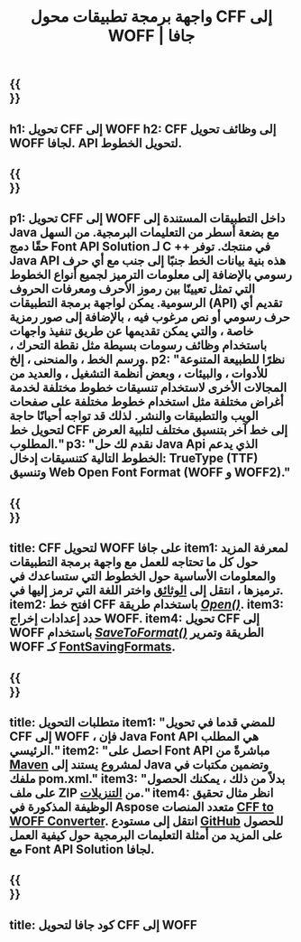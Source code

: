 ﻿---
translation: true
template: /_templates/conversion-child-java.md
title: واجهة برمجة تطبيقات محول CFF إلى WOFF | جافا
description: قم بتحويل CFF إلى WOFF باستخدام Java API على نظامي التشغيل Windows و Linux. قم بدمج CFF الأصلي مع وظيفة تحويل خط WOFF في الحل الخاص بك.
keywords: cff إلى woff java api ، cff2woff java solution ، cff to woff java
url: /java/conversion/cff-to-woff/
family: font
platformtag: java
feature: conversion
informat: CFF
outformat: WOFF
faq: faqchild
otherformats: TTF WOFF2
---

{{<section banner>}}
---
h1: تحويل CFF إلى WOFF
h2: CFF إلى وظائف تحويل WOFF لجافا. API لتحويل الخطوط.
---

{{<section overview>}}
---
p1: تحويل CFF إلى WOFF داخل التطبيقات المستندة إلى Java مع بضعة أسطر من التعليمات البرمجية. من السهل حقًا دمج Font API Solution لـ С ++ في منتجك. توفر Java API هذه بنية بيانات الخط جنبًا إلى جنب مع أي حرف رسومي بالإضافة إلى معلومات الترميز لجميع أنواع الخطوط التي تمثل تعيينًا بين رموز الأحرف ومعرفات الحروف الرسومية. يمكن لواجهة برمجة التطبيقات (API) تقديم أي حرف رسومي أو نص مرغوب فيه ، بالإضافة إلى صور رمزية خاصة ، والتي يمكن تقديمها عن طريق تنفيذ واجهات باستخدام وظائف رسومات بسيطة مثل نقطة التحرك ، ورسم الخط ، والمنحنى ، إلخ.
p2: "نظرًا للطبيعة المتنوعة للأدوات ، والبيئات ، وبعض أنظمة التشغيل ، والعديد من المجالات الأخرى لاستخدام تنسيقات خطوط مختلفة لخدمة أغراض مختلفة مثل استخدام خطوط مختلفة على صفحات الويب والتطبيقات والنشر. لذلك قد تواجه أحيانًا حاجة لتحويل خط CFF إلى خط آخر بتنسيق مختلف لتلبية العرض المطلوب."
p3: "نقدم لك حل Java Api الذي يدعم الخطوط التالية كتنسيقات إدخال: TrueType (TTF) وتنسيق Web Open Font Format (WOFF و WOFF2)."
---

{{<section feature1>}}
---
title: CFF لتحويل WOFF على جافا
item1: لمعرفة المزيد حول كل ما تحتاجه للعمل مع واجهة برمجة التطبيقات والمعلومات الأساسية حول الخطوط التي ستساعدك في ترميزها ، انتقل إلى [الوثائق](https://docs.aspose.com/font/) واختر اللغة التي ترمز إليها في.
item2: افتح خط CFF باستخدام طريقة  [*Open()*](https://reference.aspose.com/font/java/com.aspose.font/Font#open-com.aspose.font.FontDefinition-).
item3: حدد إعدادات إخراج WOFF.
item4: تحويل CFF إلى WOFF باستخدام [*SaveToFormat()*](https://reference.aspose.com/font/java/com.aspose.font/Font#saveToFormat-java.io.OutputStream-com.aspose.font.FontSavingFormats-) الطريقة وتمرير WOFF كـ [FontSavingFormats](https://reference.aspose.com/font/java/com.aspose.font/FontSavingFormats).
---

{{<section feature2>}}
---
title: متطلبات التحويل
item1: "للمضي قدما في تحويل CFF إلى WOFF ، فإن Java Font API هي المطلب الرئيسي."
item2: "احصل على Font API مباشرةً من [Maven](https://repository.aspose.com/webapp/#/artifacts/browse/tree/General/repo/com/aspose/aspose-font) لمشروع يستند إلى Java وتضمين مكتبات في ملفك pom.xml."
item3: "بدلاً من ذلك ، يمكنك الحصول على ملف ZIP من [التنزيلات](https://releases.aspose.com/font/java/)."
item4: انظر مثال تحقيق الوظيفة المذكورة في Aspose متعدد المنصات [CFF to WOFF Converter](https://products.aspose.app/font/conversion/cff-to-woff). انتقل إلى مستودع [GitHub](https://github.com/aspose-font/Aspose.Font-Documentation/tree/master/java-examples) للحصول على المزيد من أمثلة التعليمات البرمجية حول كيفية العمل مع Font API Solution لجافا.
---

{{<section codeexample>}}
---
title: كود جافا لتحويل CFF إلى WOFF
---

